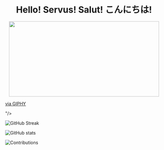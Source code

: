 <h1 align="center"> Hello! Servus! Salut! こんにちは!</h1>

<p align="center"><img src="https://giphy.com/embed/3kRa3yvntxlFm" width="480" height="240" frameBorder="0" class="giphy-embed" allowFullScreen></iframe><p><a href="https://giphy.com/gifs/kawaii-kitty-cat-paws-3kRa3yvntxlFm">via GIPHY</a></p>"/></p>

![GitHub Streak](https://streak-stats.demolab.com/?user=mrsstrl)    

![GitHub stats](https://github-readme-stats.vercel.app/api?username=mrsstrl&show_icons=true&theme=ambient_gradient)

![Contributions](https://ssr-contributions-svg.vercel.app/_/mrsstrl?chart=3dbar&gap=0.6&scale=2&gradient=true&flatten=1&animation=wave&animation_duration=3&animation_delay=0.03&animation_amplitude=24&animation_frequency=0.1&animation_wave_center=19_3&format=svg&weeks=40)
